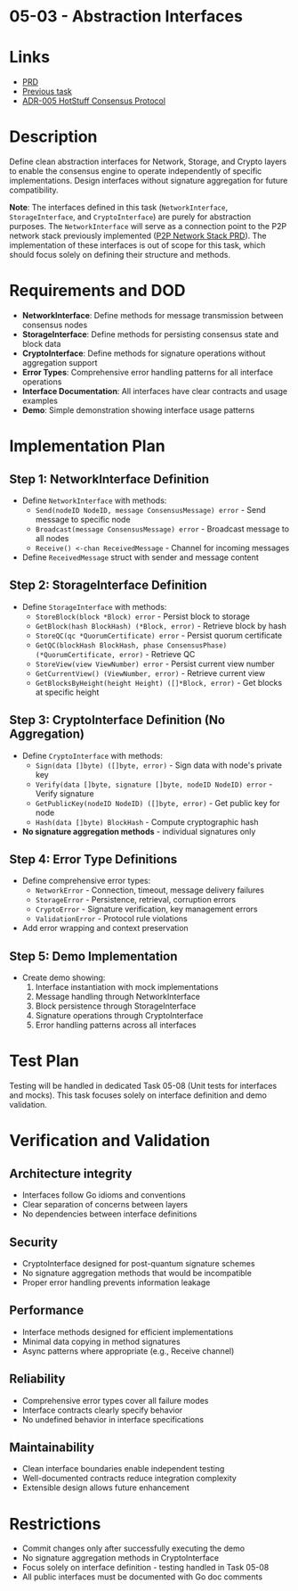 # 05-03 - Abstraction Interfaces

# Links
- [PRD](/workflow/prd/btc-federation/05_hotstuff_consensus.md)
- [Previous task](/workflow/tasks/btc-federation/05/05-01-consensus-foundation-setup.md)
- [ADR-005 HotStuff Consensus Protocol](/architecture/btc-federation/adrs/ADR-005-hotstuff-consensus-protocol.md)

# Description
Define clean abstraction interfaces for Network, Storage, and Crypto layers to enable the consensus engine to operate independently of specific implementations. Design interfaces without signature aggregation for future compatibility.

**Note**: The interfaces defined in this task (`NetworkInterface`, `StorageInterface`, and `CryptoInterface`) are purely for abstraction purposes. The `NetworkInterface` will serve as a connection point to the P2P network stack previously implemented ([P2P Network Stack PRD](/workspace/workflow/prd/btc-federation/02_p2p_network_stack.md)). The implementation of these interfaces is out of scope for this task, which should focus solely on defining their structure and methods.

# Requirements and DOD
- **NetworkInterface**: Define methods for message transmission between consensus nodes
- **StorageInterface**: Define methods for persisting consensus state and block data
- **CryptoInterface**: Define methods for signature operations without aggregation support
- **Error Types**: Comprehensive error handling patterns for all interface operations
- **Interface Documentation**: All interfaces have clear contracts and usage examples
- **Demo**: Simple demonstration showing interface usage patterns

# Implementation Plan

## Step 1: NetworkInterface Definition
- Define `NetworkInterface` with methods:
  - `Send(nodeID NodeID, message ConsensusMessage) error` - Send message to specific node
  - `Broadcast(message ConsensusMessage) error` - Broadcast message to all nodes
  - `Receive() <-chan ReceivedMessage` - Channel for incoming messages
- Define `ReceivedMessage` struct with sender and message content

## Step 2: StorageInterface Definition
- Define `StorageInterface` with methods:
  - `StoreBlock(block *Block) error` - Persist block to storage
  - `GetBlock(hash BlockHash) (*Block, error)` - Retrieve block by hash
  - `StoreQC(qc *QuorumCertificate) error` - Persist quorum certificate
  - `GetQC(blockHash BlockHash, phase ConsensusPhase) (*QuorumCertificate, error)` - Retrieve QC
  - `StoreView(view ViewNumber) error` - Persist current view number
  - `GetCurrentView() (ViewNumber, error)` - Retrieve current view
  - `GetBlocksByHeight(height Height) ([]*Block, error)` - Get blocks at specific height

## Step 3: CryptoInterface Definition (No Aggregation)
- Define `CryptoInterface` with methods:
  - `Sign(data []byte) ([]byte, error)` - Sign data with node's private key
  - `Verify(data []byte, signature []byte, nodeID NodeID) error` - Verify signature
  - `GetPublicKey(nodeID NodeID) ([]byte, error)` - Get public key for node
  - `Hash(data []byte) BlockHash` - Compute cryptographic hash
- **No signature aggregation methods** - individual signatures only

## Step 4: Error Type Definitions
- Define comprehensive error types:
  - `NetworkError` - Connection, timeout, message delivery failures
  - `StorageError` - Persistence, retrieval, corruption errors
  - `CryptoError` - Signature verification, key management errors
  - `ValidationError` - Protocol rule violations
- Add error wrapping and context preservation

## Step 5: Demo Implementation
- Create demo showing:
  1. Interface instantiation with mock implementations
  2. Message handling through NetworkInterface
  3. Block persistence through StorageInterface
  4. Signature operations through CryptoInterface
  5. Error handling patterns across all interfaces

# Test Plan
Testing will be handled in dedicated Task 05-08 (Unit tests for interfaces and mocks). This task focuses solely on interface definition and demo validation.

# Verification and Validation

## Architecture integrity
- Interfaces follow Go idioms and conventions
- Clear separation of concerns between layers
- No dependencies between interface definitions

## Security
- CryptoInterface designed for post-quantum signature schemes
- No signature aggregation methods that would be incompatible
- Proper error handling prevents information leakage

## Performance
- Interface methods designed for efficient implementations
- Minimal data copying in method signatures
- Async patterns where appropriate (e.g., Receive channel)

## Reliability
- Comprehensive error types cover all failure modes
- Interface contracts clearly specify behavior
- No undefined behavior in interface specifications

## Maintainability
- Clean interface boundaries enable independent testing
- Well-documented contracts reduce integration complexity
- Extensible design allows future enhancement

# Restrictions
- Commit changes only after successfully executing the demo
- No signature aggregation methods in CryptoInterface
- Focus solely on interface definition - testing handled in Task 05-08
- All public interfaces must be documented with Go doc comments